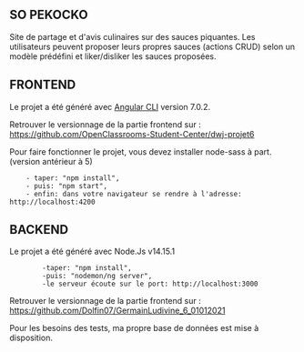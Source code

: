 ## SO PEKOCKO

Site de partage et d'avis culinaires sur des sauces piquantes.
Les utilisateurs peuvent proposer leurs propres sauces (actions CRUD) selon un modèle prédéfini et liker/disliker les sauces proposées.

## FRONTEND

Le projet a été généré avec [Angular CLI](https://github.com/angular/angular-cli) version 7.0.2.

Retrouver le versionnage de la partie frontend sur : <https://github.com/OpenClassrooms-Student-Center/dwj-projet6>

Pour faire fonctionner le projet, vous devez installer node-sass à part. (version antérieur à 5)

        - taper: "npm install",
        - puis: "npm start",
        - enfin: dans votre navigateur se rendre à l'adresse: http://localhost:4200

## BACKEND

Le projet a été généré avec Node.Js v14.15.1

            -taper: "npm install",
            -puis: "nodemon/ng server",
            -le serveur écoute sur le port: http://localhost:3000

Retrouver le versionnage de la partie frontend sur : https://github.com/Dolfin07/GermainLudivine_6_01012021

Pour les besoins des tests, ma propre base de données est mise à disposition.
